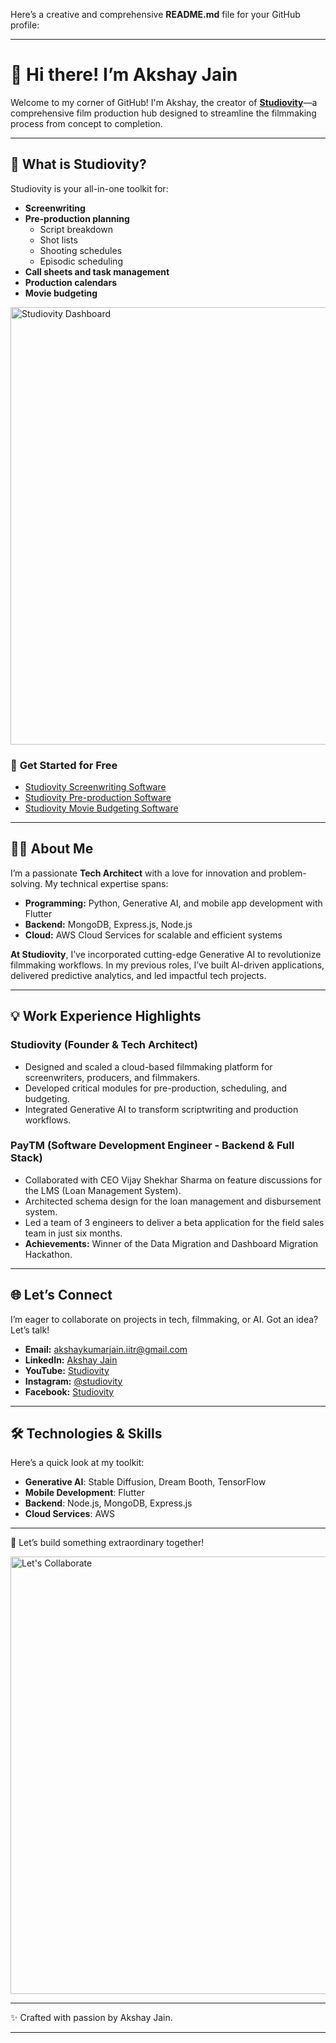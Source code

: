 Here’s a creative and comprehensive **README.md** file for your GitHub profile:

---

# 👋 Hi there! I’m Akshay Jain  
Welcome to my corner of GitHub! I'm Akshay, the creator of **[Studiovity](https://studiovity.com)**—a comprehensive film production hub designed to streamline the filmmaking process from concept to completion.  

---

## 🎥 **What is Studiovity?**  
Studiovity is your all-in-one toolkit for:  
- **Screenwriting**  
- **Pre-production planning**  
  - Script breakdown  
  - Shot lists  
  - Shooting schedules  
  - Episodic scheduling  
- **Call sheets and task management**  
- **Production calendars**  
- **Movie budgeting**  

<img src="https://studiovity.com/assets/home.png" alt="Studiovity Dashboard" width="700"/>  

### 🚀 **Get Started for Free**  
- [Studiovity Screenwriting Software](https://studiovity.com/screenwriting-software/)  
- [Studiovity Pre-production Software](https://studiovity.com/)  
- [Studiovity Movie Budgeting Software](https://studiovity.com/movie-budgeting-software/)  

---

## 👨‍💻 **About Me**  
I’m a passionate **Tech Architect** with a love for innovation and problem-solving. My technical expertise spans:  
- **Programming:** Python, Generative AI, and mobile app development with Flutter  
- **Backend:** MongoDB, Express.js, Node.js  
- **Cloud:** AWS Cloud Services for scalable and efficient systems  

**At Studiovity**, I’ve incorporated cutting-edge Generative AI to revolutionize filmmaking workflows. In my previous roles, I’ve built AI-driven applications, delivered predictive analytics, and led impactful tech projects.  

---

## 💡 **Work Experience Highlights**  

### **Studiovity (Founder & Tech Architect)**  
- Designed and scaled a cloud-based filmmaking platform for screenwriters, producers, and filmmakers.  
- Developed critical modules for pre-production, scheduling, and budgeting.  
- Integrated Generative AI to transform scriptwriting and production workflows.  

### **PayTM (Software Development Engineer - Backend & Full Stack)**  
- Collaborated with CEO Vijay Shekhar Sharma on feature discussions for the LMS (Loan Management System).  
- Architected schema design for the loan management and disbursement system.  
- Led a team of 3 engineers to deliver a beta application for the field sales team in just six months.  
- **Achievements:** Winner of the Data Migration and Dashboard Migration Hackathon.  

---

## 🌐 **Let’s Connect**  
I’m eager to collaborate on projects in tech, filmmaking, or AI. Got an idea? Let’s talk!  
- **Email:** [akshaykumarjain.iitr@gmail.com](mailto:akshaykumarjain.iitr@gmail.com)  
- **LinkedIn:** [Akshay Jain](#)  
- **YouTube:** [Studiovity](https://www.youtube.com/@studiovity)  
- **Instagram:** [@studiovity](#)  
- **Facebook:** [Studiovity](#)  

---

## 🛠️ **Technologies & Skills**  
Here’s a quick look at my toolkit:  
- **Generative AI**: Stable Diffusion, Dream Booth, TensorFlow  
- **Mobile Development**: Flutter  
- **Backend**: Node.js, MongoDB, Express.js  
- **Cloud Services**: AWS  

---

🌟 Let’s build something extraordinary together!  

<img src="https://studiovity.com/assets/creative_collab.png" alt="Let's Collaborate" width="700"/>  

---  

✨ Crafted with passion by Akshay Jain.  

---
